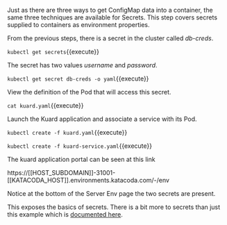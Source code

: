 Just as there are three ways to get ConfigMap data into a container, the same three techniques are available for Secrets. This step covers secrets supplied to containers as environment properties.

From the previous steps, there is a secret in the cluster called _db-creds_.

`kubectl get secrets`{{execute}}

The secret has two values _username_ and _password_.

`kubectl get secret db-creds -o yaml`{{execute}}

View the definition of the Pod that will access this secret.

`cat kuard.yaml`{{execute}}

Launch the Kuard application and associate a service with its Pod.

`kubectl create -f kuard.yaml`{{execute}}

`kubectl create -f kuard-service.yaml`{{execute}}

The kuard application portal can be seen at this link

https://[[HOST_SUBDOMAIN]]-31001-[[KATACODA_HOST]].environments.katacoda.com/-/env

Notice at the bottom of the Server Env page the two secrets are present.

This exposes the basics of secrets. There is a bit more to secrets than just this example which is [documented here](https://kubernetes.io/docs/concepts/configuration/secret/).